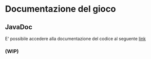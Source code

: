 # Documentazione del gioco

## JavaDoc

E' possibile accedere alla documentazione del codice al seguente [link](todo)

### (WIP)